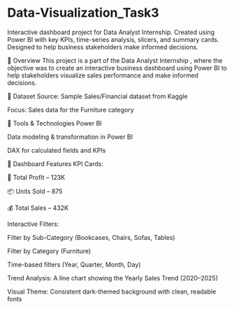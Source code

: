 # Data-Visualization_Task3
Interactive dashboard project for Data Analyst Internship. Created using Power BI with key KPIs, time-series analysis, slicers, and summary cards. Designed to help business stakeholders make informed decisions.

🧾 Overview
This project is a part of the Data Analyst Internship , where the objective was to create an interactive business dashboard using Power BI to help stakeholders visualize sales performance and make informed decisions.

📁 Dataset
Source: Sample Sales/Financial dataset from Kaggle

Focus: Sales data for the Furniture category

🔧 Tools & Technologies
Power BI

Data modeling & transformation in Power BI

DAX for calculated fields and KPIs

📌 Dashboard Features
KPI Cards:

🧾 Total Profit – 123K

📦 Units Sold – 875

💰 Total Sales – 432K

Interactive Filters:

Filter by Sub-Category (Bookcases, Chairs, Sofas, Tables)

Filter by Category (Furniture)

Time-based filters (Year, Quarter, Month, Day)

Trend Analysis: A line chart showing the Yearly Sales Trend (2020–2025)

Visual Theme: Consistent dark-themed background with clean, readable fonts
